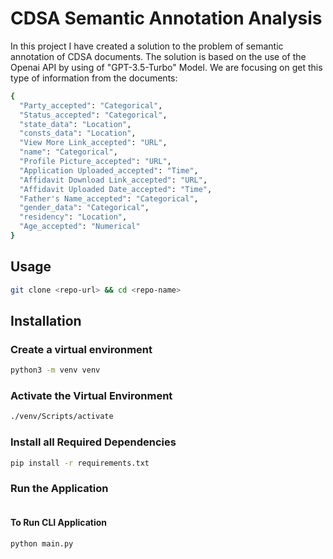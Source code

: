 # CDSA Semantic Annotation Analysis

In this project I have created a solution to the problem of semantic annotation of CDSA documents. The solution is based on the use of the Openai API by using of "GPT-3.5-Turbo" Model. We are focusing on get this type of information from the documents:

```bash
{
  "Party_accepted": "Categorical",
  "Status_accepted": "Categorical",
  "state_data": "Location",
  "consts_data": "Location",
  "View More Link_accepted": "URL",
  "name": "Categorical",
  "Profile Picture_accepted": "URL",
  "Application Uploaded_accepted": "Time",
  "Affidavit Download Link_accepted": "URL",
  "Affidavit Uploaded Date_accepted": "Time",
  "Father's Name_accepted": "Categorical",
  "gender_data": "Categorical",
  "residency": "Location",
  "Age_accepted": "Numerical"
}
```

## Usage

```bash
git clone <repo-url> && cd <repo-name>
```

## Installation

### Create a virtual environment

```bash
python3 -m venv venv
```

### Activate the Virtual Environment

```bash
./venv/Scripts/activate
```

### Install all Required Dependencies

```bash
pip install -r requirements.txt
```

### Run the Application

```bash

```

#### To Run CLI Application

```bash
python main.py
```
